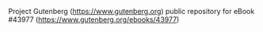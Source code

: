 Project Gutenberg (https://www.gutenberg.org) public repository for eBook #43977 (https://www.gutenberg.org/ebooks/43977)
